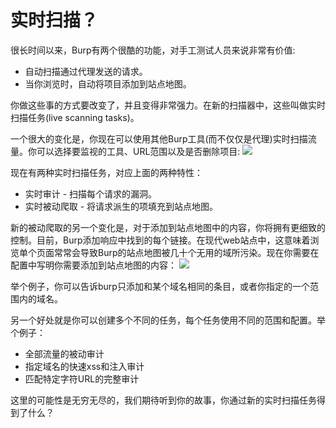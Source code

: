 # 实时扫描？

很长时间以来，Burp有两个很酷的功能，对手工测试人员来说非常有价值:

- 自动扫描通过代理发送的请求。
- 当你浏览时，自动将项目添加到站点地图。

你做这些事的方式要改变了，并且变得非常强力。在新的扫描器中，这些叫做实时扫描任务(live scanning tasks)。

一个很大的变化是，你现在可以使用其他Burp工具(而不仅仅是代理)实时扫描流量。你可以选择要监视的工具、URL范围以及是否删除项目:
![](https://portswigger.net/cms/images/4e/f7/e36b3110ebc5-article-live_task_config.png)

现在有两种实时扫描任务，对应上面的两种特性：

- 实时审计 - 扫描每个请求的漏洞。
- 实时被动爬取 - 将请求派生的项填充到站点地图。

新的被动爬取的另一个变化是，对于添加到站点地图中的内容，你将拥有更细致的控制。目前，Burp添加响应中找到的每个链接。在现代web站点中，这意味着浏览单个页面常常会导致Burp的站点地图被几十个无用的域所污染。现在你需要在配置中写明你需要添加到站点地图的内容：
![](https://portswigger.net/cms/images/23/db/28eb9707a406-article-live_passive_crawl_options.png)

举个例子，你可以告诉burp只添加和某个域名相同的条目，或者你指定的一个范围内的域名。

另一个好处就是你可以创建多个不同的任务，每个任务使用不同的范围和配置。举个例子：

- 全部流量的被动审计
- 指定域名的快速xss和注入审计
- 匹配特定字符URL的完整审计

这里的可能性是无穷无尽的，我们期待听到你的故事，你通过新的实时扫描任务得到了什么？
